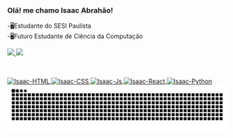 ### Olá! me chamo Isaac Abrahão!
-🖥️Estudante do SESI Paulista<br>
-🖥️Futuro Estudante de Ciência da Computação

<div>
    <a href="https://github.com/isaacos777brh">
    <img heigth="180em" src="https://github-readme-stats.vercel.app/api?username=isaacos777brh&show_icons=true&theme=dracula&include_all_commits=true&count=private=true"/>
    <img height="180em" src="https://github-readme-stats.vercel.app/api/top-langs/?username=isaacos777brh&layout=compact&langs_count+16&theme=dracula"/>
</div>
        
##
<div style="display: inline_block"><br>
    <img align="center" alt="Isaac-HTML" heigth="30" width="40" src="https://cdn.jsdelivr.net/gh/devicons/devicon@latest/icons/html5/html5-original.svg" />
    <img align="center" alt="Isaac-CSS" heigth="30" width="40" src="https://cdn.jsdelivr.net/gh/devicons/devicon@latest/icons/css3/css3-original.svg" />
    <img align="center" alt="Isaac-Js" heigth="30" width="40" src="https://cdn.jsdelivr.net/gh/devicons/devicon@latest/icons/javascript/javascript-original.svg" />
    <img align="center" alt="Isaac-React" heigth="30" width="40" src="https://cdn.jsdelivr.net/gh/devicons/devicon@latest/icons/react/react-original.svg" />
    <img align="center" alt="Isaac-Python" heigth="30" width="40" src="https://cdn.jsdelivr.net/gh/devicons/devicon@latest/icons/python/python-original.svg" />
</div>


<picture align="center">
  <source media="(prefers-color-scheme: dark)" srcset="https://raw.githubusercontent.com/isaaacos777brh/isaacos777brh/output/github-contribution-grid-snake-dark.svg">
  <source media="(prefers-color-scheme: light)" srcset="https://raw.githubusercontent.com/isaacos777brh/isaacos777brh/output/github-contribution-grid-snake-dark.svg">
  <img align="center" alt="github contribution grid snake animation" src="https://raw.githubusercontent.com/isaacos777brh/isaacos777brh/output/github-contribution-grid-snake.svg">
</picture>

